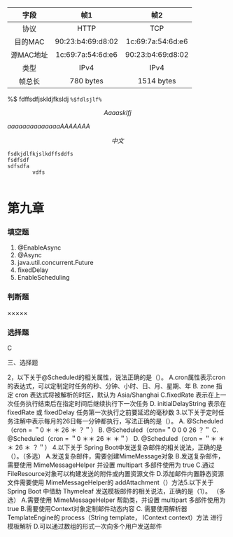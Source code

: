 

|字段|帧1|帧2|
|:-:|:-:|:-:|
|协议|HTTP|TCP|
|目的MAC|90:23:b4:69:d8:02 |1c:69:7a:54:6d:e6|
|源MAC地址|1c:69:7a:54:6d:e6 |90:23:b4:69:d8:02|
|类型|IPv4|IPv4|
|帧总长 |780 bytes|1514 bytes|

%$ fdffsdfjskldjfksldj
`%$fdlsjlf%`

$$
Aaaasklfj
$$

$aaaaaaaaaaaaaaAAAAAAA$


$$
中文
$$






```
fsdkjdlfkjslkdffsddfs
fsdfsdf
sdfsdfa
		vdfs
		
```

# 第九章
### 填空题
1. @EnableAsync
2. @Async
3. java.util.concurrent.Future
4. fixedDelay
5. EnableScheduling
### 判断题
×××××
### 选择题
C








三、选择题

2，以下关于@Scheduled的相关属性，说法正确的是（）。
A.cron属性表示cron的表达式，可以定制定时任务的秒、分钟、小时、日、月、星期、年
B. zone 指定 cron 表达式将被解析的时区，默认为 Asia/Shanghai
C.fixedRate 表示在上一次任务执行结束后在指定时间后继续执行下一次任务
D. initialDelayString 表示在 fixedRate 或 fixedDelay 任务第一次执行之前要延迟的毫秒数
3.以下关于定时任务注解中表示每月的26日每一分钟都执行，写法正确的是（）。
A. @Scheduled（cron = ＂0 ＊ ＊ 26 ＊ ？＂）
B. @Scheduled（cron=＂0 0 0 26 ？＂
C. @Scheduled（cron = ＂0 ＊＊ 26 ＊ ＊＂）
D. @Scheduled（cron = ＂＊ ＊＊ 26 ＊ ？＂）
4.以下关于 Spring Boot中发送复杂邮件的相关说法，正确的是（）。（多选）
A.发送复杂邮件，需要创建MimeMessage对象
B.发送复杂邮件，需要使用 MimeMessageHelper 并设置 multipart 多部件使用为 true
C.通过 FileResource对象可以构建发送的附件或内置资源文件
D.添加邮件内置静态资源文件需要使用 MimeMessageHelper的 addAttachment（）方法5.以下关于 Spring Boot 中借助 Thymeleaf 发送模板邮件的相关说法，正确的是（1）。
（多选）
A.需要使用 MimeMessageHelper 帮助类，并设置 multipart 多部件使用为true
B.需要使用Context对象定制邮件动态内容
C. 需要使用解析器 TemplateEngine的 process（String template， IContext context）方法
进行模板解析
D.可以通过数组的形式一次向多个用户发送邮件








